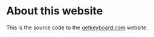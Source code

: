 # About this website

This is the source code to the [getkeyboard.com](http://getkeyboard.com) website.